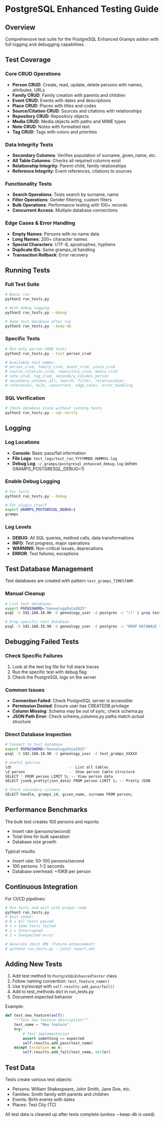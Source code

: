 # PostgreSQL Enhanced Testing Guide

## Overview

Comprehensive test suite for the PostgreSQL Enhanced Gramps addon with full logging and debugging capabilities.

## Test Coverage

### Core CRUD Operations
- **Person CRUD**: Create, read, update, delete persons with names, attributes, URLs
- **Family CRUD**: Family creation with parents and children
- **Event CRUD**: Events with dates and descriptions
- **Place CRUD**: Places with titles and codes
- **Source/Citation CRUD**: Sources and citations with relationships
- **Repository CRUD**: Repository objects
- **Media CRUD**: Media objects with paths and MIME types
- **Note CRUD**: Notes with formatted text
- **Tag CRUD**: Tags with colors and priorities

### Data Integrity Tests
- **Secondary Columns**: Verifies population of surname, given_name, etc.
- **All Table Columns**: Checks all required columns exist
- **Relationship Integrity**: Parent-child, family relationships
- **Reference Integrity**: Event references, citations to sources

### Functionality Tests
- **Search Operations**: Tests search by surname, name
- **Filter Operations**: Gender filtering, custom filters
- **Bulk Operations**: Performance testing with 100+ records
- **Concurrent Access**: Multiple database connections

### Edge Cases & Error Handling
- **Empty Names**: Persons with no name data
- **Long Names**: 200+ character names
- **Special Characters**: UTF-8, apostrophes, hyphens
- **Duplicate IDs**: Same gramps_id handling
- **Transaction Rollback**: Error recovery

## Running Tests

### Full Test Suite
```bash
# Basic run
python3 run_tests.py

# With debug logging
python3 run_tests.py --debug

# Keep test database after run
python3 run_tests.py --keep-db
```

### Specific Tests
```bash
# Run only person CRUD tests
python3 run_tests.py --test person_crud

# Available test names:
# person_crud, family_crud, event_crud, place_crud
# source_citation_crud, repository_crud, media_crud
# note_crud, tag_crud, secondary_columns_person
# secondary_columns_all, search, filter, relationships
# references, bulk, concurrent, edge_cases, error_handling
```

### SQL Verification
```bash
# Check database state without running tests
python3 run_tests.py --sql-verify
```

## Logging

### Log Locations
- **Console**: Basic pass/fail information
- **File Logs**: `test_logs/test_run_YYYYMMDD_HHMMSS.log`
- **Debug Log**: `~/.gramps/postgresql_enhanced_debug.log` (when GRAMPS_POSTGRESQL_DEBUG=1)

### Enable Debug Logging
```bash
# For tests
python3 run_tests.py --debug

# For plugin itself
export GRAMPS_POSTGRESQL_DEBUG=1
gramps
```

### Log Levels
- **DEBUG**: All SQL queries, method calls, data transformations
- **INFO**: Test progress, major operations
- **WARNING**: Non-critical issues, deprecations
- **ERROR**: Test failures, exceptions

## Test Database Management

Test databases are created with pattern `test_gramps_TIMESTAMP`.

### Manual Cleanup
```bash
# List test databases
export PGPASSWORD="GenealogyData2025"
psql -h 192.168.10.90 -U genealogy_user -d postgres -c "\l" | grep test_gramps

# Drop specific test database
psql -h 192.168.10.90 -U genealogy_user -d postgres -c "DROP DATABASE test_gramps_12345;"
```

## Debugging Failed Tests

### Check Specific Failures
1. Look at the test log file for full stack traces
2. Run the specific test with debug flag
3. Check the PostgreSQL logs on the server

### Common Issues
- **Connection Failed**: Check PostgreSQL server is accessible
- **Permission Denied**: Ensure user has CREATEDB privilege
- **Column Missing**: Schema may be out of sync, check schema.py
- **JSON Path Error**: Check schema_columns.py paths match actual structure

### Direct Database Inspection
```bash
# Connect to test database
export PGPASSWORD="GenealogyData2025"
psql -h 192.168.10.90 -U genealogy_user -d test_gramps_XXXXX

# Useful queries
\dt                          -- List all tables
\d person                    -- Show person table structure
SELECT * FROM person LIMIT 5; -- View person data
SELECT jsonb_pretty(json_data) FROM person LIMIT 1; -- Pretty JSON

# Check secondary columns
SELECT handle, gramps_id, given_name, surname FROM person;
```

## Performance Benchmarks

The bulk test creates 100 persons and reports:
- Insert rate (persons/second)
- Total time for bulk operation
- Database size growth

Typical results:
- Insert rate: 50-100 persons/second
- 100 persons: 1-2 seconds
- Database overhead: ~10KB per person

## Continuous Integration

For CI/CD pipelines:
```bash
# Run tests and exit with proper code
python3 run_tests.py
# Exit codes:
# 0 = All tests passed
# 1 = Some tests failed  
# 2 = Interrupted
# 3 = Unexpected error

# Generate JUnit XML (future enhancement)
# python3 run_tests.py --junit report.xml
```

## Adding New Tests

1. Add test method to `PostgreSQLEnhancedTester` class
2. Follow naming convention: `test_feature_name()`
3. Use try/except with `self.results.add_pass/fail()`
4. Add to test_methods dict in run_tests.py
5. Document expected behavior

Example:
```python
def test_new_feature(self):
    """Test new feature description"""
    test_name = "New feature"
    try:
        # Test implementation
        assert something == expected
        self.results.add_pass(test_name)
    except Exception as e:
        self.results.add_fail(test_name, str(e))
```

## Test Data

Tests create various test objects:
- Persons: William Shakespeare, John Smith, Jane Doe, etc.
- Families: Smith family with parents and children
- Events: Birth events with dates
- Places: Test City (TC)

All test data is cleaned up after tests complete (unless --keep-db is used).